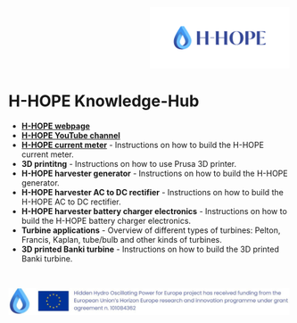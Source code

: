 <div align="right">
<img src="/images/Logo_istituzionale.png" alt="drawing" width="250"/>
</div>

# H-HOPE Knowledge-Hub
- <a href="https://h-hope.eu/"> **H-HOPE webpage**</a>
- <a href="https://www.youtube.com/@h-hope">  **H-HOPE YouTube channel** </a>
- <a href="https://github.com/H-HOPE/H-HOPE-current-meter">**H-HOPE current meter**</a> - Instructions on how to build the H-HOPE current meter.
- **3D printitng** - Instructions on how to use Prusa 3D printer.
- **H-HOPE harvester generator** - Instructions on how to build the H-HOPE generator.
- **H-HOPE harvester AC to DC rectifier** - Instructions on how to build the H-HOPE AC to DC rectifier.
- **H-HOPE harvester battery charger electronics** - Instructions on how to build the H-HOPE battery charger electronics.
- **Turbine applications** - Overview of different types of turbines: Pelton, Francis, Kaplan, tube/bulb and other kinds of turbines.
- **3D printed Banki turbine** - Instructions on how to build the 3D printed Banki turbine.

&nbsp;
&nbsp;
&nbsp;

<div align="center">
<img src="./images/H-HOPE_footer.JPG" alt="drawing" width="1472"/>
</div>
